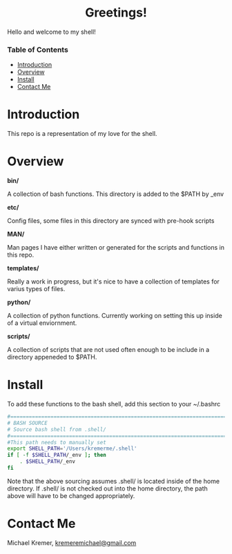 <div align="center">

# Greetings!

</div>

Hello and welcome to my shell! 

### Table of Contents
- [Introduction](#introduction)
- [Overview](#overview)
- [Install](#install)
- [Contact Me](#contact-me)

# Introduction

This repo is a representation of my love for the shell. 

# Overview

**bin/**

A collection of bash functions. This directory is added to the $PATH by \_env

**etc/**

Config files, some files in this directory are synced with pre-hook scripts

**MAN/**

Man pages I have either written or generated for the scripts and functions in
this repo.

**templates/**

Really a work in progress, but it's nice to have a collection of templates for
varius types of files. 

**python/**

A collection of python functions. Currently working on setting this up inside
of a virtual enviornment.

**scripts/**

A collection of scripts that are not used often enough to be include in a directory
appeneded to $PATH.

# Install

To add these functions to the bash shell, add this section to your ~/.bashrc

```sh
#=================================================================================================#
# BASH SOURCE
# Source bash shell from .shell/ 
#=================================================================================================#
#This path needs to manually set
export SHELL_PATH='/Users/kremerme/.shell'
if [ -f $SHELL_PATH/_env ]; then
    . $SHELL_PATH/_env
fi
```

Note that the above sourcing assumes .shell/ is located inside of the home 
directory. If .shell/ is not checked out into the home directory, the path 
above will have to be changed appropriately.

# Contact Me

Michael Kremer, <kremeremichael@gmail.com>
